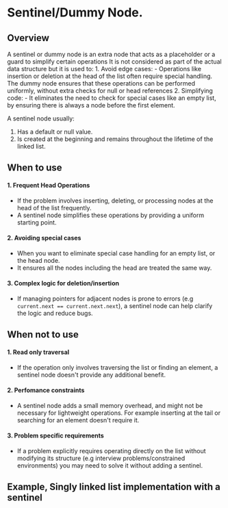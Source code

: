 # Sentinel/Dummy Node.

## Overview

A sentinel or dummy node is an extra node that acts as a placeholder or a guard to simplify certain operations
It is not considered as part of the actual data structure but it is used to: 1. Avoid edge cases: - Operations like insertion or deletion at the head of the list often require special handling. The dummy node ensures that these operations can be performed uniformly,
without extra checks for null or head references 2. Simplifying code: - It eliminates the need to check for special cases like an empty list, by ensuring there is always a node before the first element.

A sentinel node usually:

1. Has a default or null value.
2. Is created at the beginning and remains throughout the lifetime of the linked list.

## When to use

#### 1. Frequent Head Operations

- If the problem involves inserting, deleting, or processing nodes at the head of the list frequently.
- A sentinel node simplifies these operations by providing a uniform starting point.

#### 2. Avoiding special cases

- When you want to eliminate special case handling for an empty list, or the head node.
- It ensures all the nodes including the head are treated the same way.

#### 3. Complex logic for deletion/insertion

- If managing pointers for adjacent nodes is prone to errors (e.g `current.next == current.next.next`), a sentinel node can help clarify the logic and reduce bugs.

## When not to use

#### 1. Read only traversal

- If the operation only involves traversing the list or finding an element, a sentinel node doesn't provide any additional benefit.

#### 2. Perfomance constraints

- A sentinel node adds a small memory overhead, and might not be necessary for lightweight operations. For example inserting at the tail or searching for an element doesn't require it.

#### 3. Problem specific requirements

- If a problem explicitly requires operating directly on the list without modifying its structure (e.g interview problems/constrained environments) you may need to solve it without adding a sentinel.

## Example, Singly linked list implementation with a sentinel
